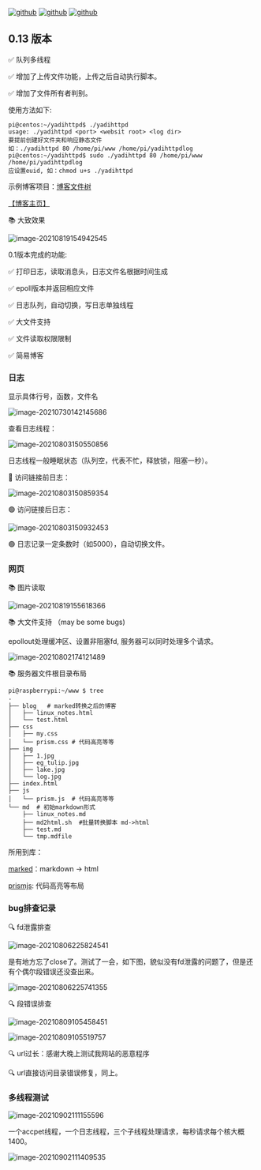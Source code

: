 [![github](https://img.shields.io/badge/作者-hqinglau-white.svg)](https://orzlinux.cn)
[![github](https://img.shields.io/badge/博客-orzlinux.cn-blue.svg)](https://orzlinux.cn)
[![github](https://img.shields.io/badge/csdn-@hqinglau-brightgreen.svg)](https://blog.csdn.net/qq_36704378?spm=1010.2135.3001.5343&type=blog)


## 0.13 版本

✅ 队列多线程

✅ 增加了上传文件功能，上传之后自动执行脚本。

✅ 增加了文件所有者判别。

使用方法如下:

```shell
pi@centos:~/yadihttpd$ ./yadihttpd 
usage: ./yadihttpd <port> <websit root> <log dir>
要提前创建好文件夹和响应静态文件
如：./yadihttpd 80 /home/pi/www /home/pi/yadihttpdlog
pi@centos:~/yadihttpd$ sudo ./yadihttpd 80 /home/pi/www /home/pi/yadihttpdlog
应设置euid, 如：chmod u+s ./yadihttpd
```

示例博客项目：[博客文件树](https://github.com/hqingLau/blog_yadihttpd_example)


[【博客主页】](https://www.orzlinux.cn)


📚 大致效果

![image-20210819154942545](https://gitee.com/hqinglau/img/raw/master/img/20210824120227.png)



0.1版本完成的功能:

✅ 打印日志，读取消息头，日志文件名根据时间生成

✅ epoll版本并返回相应文件

✅ 日志队列，自动切换，写日志单独线程

✅ 大文件支持

✅ 文件读取权限限制

✅ 简易博客


### 日志

显示具体行号，函数，文件名

![image-20210730142145686](https://gitee.com/hqinglau/img/raw/master/img/20210730142145.png)

查看日志线程：

![image-20210803150550856](https://gitee.com/hqinglau/img/raw/master/img/20210803150552.png)

日志线程一般睡眠状态（队列空，代表不忙，释放锁，阻塞一秒）。

🔴 访问链接前日志：

![image-20210803150859354](https://gitee.com/hqinglau/img/raw/master/img/20210803150901.png)

🟢 访问链接后日志：

![image-20210803150932453](https://gitee.com/hqinglau/img/raw/master/img/20210803150935.png)

🟢 日志记录一定条数时（如5000），自动切换文件。

### 网页

📚 图片读取

![image-20210819155618366](https://gitee.com/hqinglau/img/raw/master/img/20210819155620.png)

📚 大文件支持 （may be some bugs)

epollout处理缓冲区、设置非阻塞fd, 服务器可以同时处理多个请求。

![image-20210802174121489](https://gitee.com/hqinglau/img/raw/master/img/20210802174123.png)

📚 服务器文件根目录布局

```shell
pi@raspberrypi:~/www $ tree
.
├── blog   # marked转换之后的博客
│   ├── linux_notes.html
│   └── test.html
├── css   
│   ├── my.css
│   └── prism.css # 代码高亮等等
├── img
│   ├── 1.jpg
│   ├── eg_tulip.jpg
│   ├── lake.jpg
│   └── log.jpg
├── index.html 
├── js   
│   └── prism.js  # 代码高亮等等
└── md  # 初始markdown形式
    ├── linux_notes.md
    ├── md2html.sh  #批量转换脚本 md->html
    ├── test.md
    └── tmp.mdfile
```

所用到库：

[marked](https://github.com/markedjs/marked)：markdown -> html

[prismjs](https://prismjs.com/): 代码高亮等布局


### bug排查记录

🔍 fd泄露排查

![image-20210806225824541](https://gitee.com/hqinglau/img/raw/master/img/20210806225826.png)

是有地方忘了close了。测试了一会，如下图，貌似没有fd泄露的问题了，但是还有个偶尔段错误还没查出来。

![image-20210806225741355](https://gitee.com/hqinglau/img/raw/master/img/20210806225742.png)


🔍 段错误排查


![image-20210809105458451](https://gitee.com/hqinglau/img/raw/master/img/20210809105500.png)

![image-20210809105519757](https://gitee.com/hqinglau/img/raw/master/img/20210809105521.png)


🔍 url过长：感谢大晚上测试我网站的恶意程序


🔍 url直接访问目录错误修复，同上。


### 多线程测试

![image-20210902111155596](https://gitee.com/hqinglau/img/raw/master/img/20210902111155.png)

一个accpet线程，一个日志线程，三个子线程处理请求，每秒请求每个核大概1400。

![image-20210902111409535](https://gitee.com/hqinglau/img/raw/master/img/20210902111409.png)

